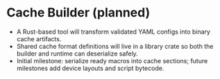 # Cache Builder (planned)

- A Rust-based tool will transform validated YAML configs into binary cache artifacts.
- Shared cache format definitions will live in a library crate so both the builder and runtime can deserialize safely.
- Initial milestone: serialize ready macros into cache sections; future milestones add device layouts and script bytecode.

